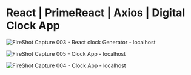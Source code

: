 # React | PrimeReact | Axios | Digital Clock App

![FireShot Capture 003 - React clock Generator - localhost](https://github.com/seyitbugraerden/React-DigitalClockApp/assets/154025499/0935985f-dc63-4fd6-8a1b-93b9174384c5)

![FireShot Capture 005 - Clock App - localhost](https://github.com/seyitbugraerden/React-DigitalClockApp/assets/154025499/7afa5833-54de-4981-b7c6-d058c08a4799)



![FireShot Capture 004 - Clock App - localhost](https://github.com/seyitbugraerden/React-DigitalClockApp/assets/154025499/49d06ed6-2f02-4b3b-a777-ddd4b60c5b48)

